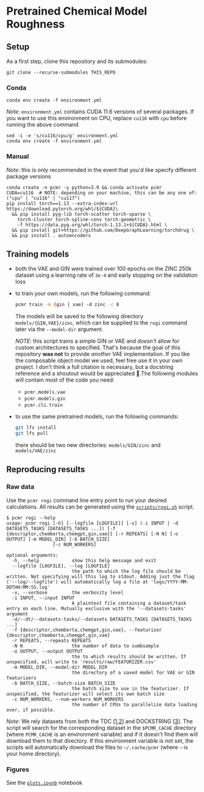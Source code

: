 # Pretrained Chemical Model Roughness

## Setup

As a first step, clone this repository and its submodules:
```
git clone --recurse-submodules THIS_REPO
```

### Conda
```
conda env create -f environment.yml
```
_Note_: `environment.yml` contains CUDA 11.6 versions of several packages. If you want to use this environment on CPU, replace `cu116` with `cpu` before running the above command
```
sed -i -e 's/cu116/cpu/g' environment.yml
conda env create -f environment.yml
```
### Manual
_Note_: this is only recommended in the event that you'd like specify different package versions
```
conda create -n pcmr -y python=3.9 && conda activate pcmr
CUDA=cu116  # NOTE: depending on your machine, this can be any one of: ("cpu" | "cu116" | "cu117") 
pip install torch==1.13 --extra-index-url https://download.pytorch.org/whl/${CUDA}\
  && pip install pyg-lib torch-scatter torch-sparse \
    torch-cluster torch-spline-conv torch-geometric \
    -f https://data.pyg.org/whl/torch-1.13.1+${CUDA}.html \
  && pip install git+https://github.com/DeepGraphLearning/torchdrug \
  && pip install . autoencoders
```


## Training models

- both the VAE and GIN were trained over 100 epochs on the ZINC 250k dataset using a learning rate of `3e-4` and early stopping on the validation loss
- to train your own models, run the following command:

  ```bash
  pcmr train -m (gin | vae) -d zinc -c 8
  ```
  The models will be saved to the following directory `models/{GIN,VAE}/zinc`, which can be supplied to the `rogi` command later via the `--model-dir` argument.

  _NOTE_: this script trains a simple GIN or VAE and _doesn't_ allow for custom architectures to specified. That's because the goal of this repository **was not** to provide _another_ VAE implementation. If you like the composable object model we used, feel free use it in your own project. I don't think a full citation is necessary, but a docstring reference and a shoutout would be appreciated :hugs:.The following modules will contain most of the code you need:

  - `pcmr.models.vae`
  - `pcmr.models.gin`
  - `pcmr.cli.train` 

- to use the same pretrained models, run the following commands:

  ```bash
  git lfs install
  git lfs pull
  ```

  there should be two new directories: `models/GIN/zinc` and `models/VAE/zinc`


## Reproducing results

### Raw data

Use the `pcmr rogi` command line entry point to run your desired calculations. All results can be generated using the [`scripts/rogi.sh`](./scripts/rogi.sh) script.

```
$ pcmr rogi --help
usage: pcmr rogi [-h] [--logfile [LOGFILE]] [-v] (-i INPUT | -d DATASETS_TASKS [DATASETS_TASKS ...]) [-f {descriptor,chemberta,chemgpt,gin,vae}] [-r REPEATS] [-N N] [-o OUTPUT] [-m MODEL_DIR] [-b BATCH_SIZE]
                 [-c NUM_WORKERS]

optional arguments:
  -h, --help            show this help message and exit
  --logfile [LOGFILE], --log [LOGFILE]
                        the path to which the log file should be written. Not specifying will this log to stdout. Adding just the flag ('--log/--logfile') will automatically log a file at 'logs/YYYY-MM-DDTHH:MM:SS.log'
  -v, --verbose         the verbosity level
  -i INPUT, --input INPUT
                        A plaintext file containing a dataset/task entry on each line. Mutually exclusive with the '--datasets-tasks' argument
  -d/--dt/--datasets-tasks/--datasets DATASETS_TASKS [DATASETS_TASKS ...]
  -f {descriptor,chemberta,chemgpt,gin,vae}, --featurizer {descriptor,chemberta,chemgpt,gin,vae}
  -r REPEATS, --repeats REPEATS
  -N N                  the number of data to sumbsample
  -o OUTPUT, --output OUTPUT
                        the to which results should be written. If unspecified, will write to 'results/raw/FEATURIZER.csv'
  -m MODEL_DIR, --model-dir MODEL_DIR
                        the directory of a saved model for VAE or GIN featurizers
  -b BATCH_SIZE, --batch-size BATCH_SIZE
                        the batch size to use in the featurizer. If unspecified, the featurizer will select its own batch size
  -c NUM_WORKERS, --num-workers NUM_WORKERS
                        the number of CPUs to parallelize data loading over, if possible.
```

_Note_: We rely datasets from both the TDC [[1],[2]] and DOCKSTRING [[3]]. The script will search for the corresponding dataset in the `$PCMR_CACHE` directory (where `PCMR_CACHE` is an environment variable) and if it doesn't find them will download them to that directory. If this environment variable is not set, the scripts will automatically download the files to `~/.cache/pcmr` (where `~` is your home directory).

[1]: https://tdcommons.ai/single_pred_tasks/overview/
[2]: https://tdcommons.ai/generation_tasks/molgen/
[3]: https://figshare.com/articles/dataset/dockstring_dataset/16511577?file=35948138

### Figures

See the [`plots.ipynb`](./plots.ipynb) notebook